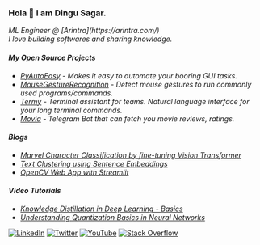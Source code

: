 ### Hola 👋 I am Dingu Sagar. 

<em>
 ML Engineer @ [Arintra](https://arintra.com/) <br> I love building softwares and sharing knowledge.

#### My Open Source Projects
* [PyAutoEasy](https://github.com/dingusagar/pyautoeasy) - Makes it easy to automate your booring GUI tasks.
* [MouseGestureRecognition](https://github.com/dingusagar/MouseGestureRecognition) - Detect mouse gestures to run commonly used programs/commands. 
* [Termy](https://github.com/dingusagar/termy) - Terminal assistant for teams. Natural language interface for your long terminal commands.
* [Movia](https://github.com/dingusagar/Movia) - Telegram Bot that can fetch you movie reviews, ratings. 
 
#### Blogs
* [Marvel Character Classification by fine-tuning Vision Transformer](https://medium.com/@dingusagar/marvel-character-classification-by-fine-tuning-vision-transformer-45c14a7d8719)
* [Text Clustering using Sentence Embeddings](https://medium.com/@dingusagar/text-clustering-using-sentence-embeddings-abcb6048fc36)
* [OpenCV Web App with Streamlit](https://www.loginradius.com/blog/engineering/guest-post/opencv-web-app-with-streamlit/)

#### Video Tutorials
 * [Knowledge Distillation in Deep Learning - Basics](https://www.youtube.com/watch?v=gADXP5daZeM)
 * [Understanding Quantization Basics in Neural Networks](https://youtu.be/idifQfmTjGE)
 
</em>
 
[![LinkedIn](https://img.shields.io/badge/linkedin-%230077B5.svg?style=for-the-badge&logo=linkedin&logoColor=white)](https://www.linkedin.com/in/dingu-sagar/)
[![Twitter](https://img.shields.io/badge/Twitter-%231DA1F2.svg?style=for-the-badge&logo=Twitter&logoColor=white)](https://twitter.com/dingusagar)
[![YouTube](https://img.shields.io/badge/YouTube-%23FF0000.svg?style=for-the-badge&logo=YouTube&logoColor=white)](https://www.youtube.com/channel/UCKFTlLHfPK2LINkenW7-XCg)
[![Stack Overflow](https://img.shields.io/badge/-Stackoverflow-FE7A16?style=for-the-badge&logo=stack-overflow&logoColor=white)](https://stackoverflow.com/users/6712182/dingu-sagar)
